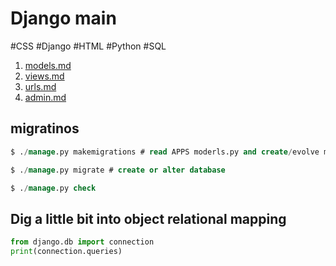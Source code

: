 # Django main

#CSS #Django #HTML #Python #SQL

1. [models.md](models.md)
2. [views.md](views.md)
3. [urls.md](urls.md)
4. [admin.md](admin.md)

## migratinos
```sql
$ ./manage.py makemigrations # read APPS moderls.py and create/evolve migratinons 

$ ./manage.py migrate # create or alter database 

$ ./manage.py check
```

## Dig a little bit into object relational mapping
```python
from django.db import connection
print(connection.queries)
```

